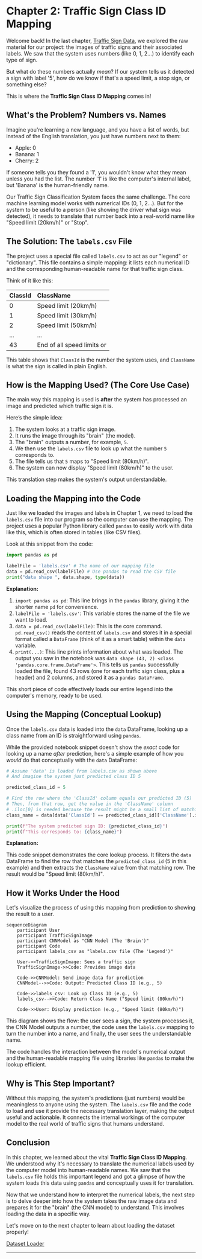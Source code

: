 # Chapter 2: Traffic Sign Class ID Mapping

Welcome back! In the last chapter, [Traffic Sign Data](01_traffic_sign_data_.md), we explored the raw material for our project: the images of traffic signs and their associated labels. We saw that the system uses numbers (like 0, 1, 2...) to identify each type of sign.

But what do these numbers actually *mean*? If our system tells us it detected a sign with label '5', how do we know if that's a speed limit, a stop sign, or something else?

This is where the **Traffic Sign Class ID Mapping** comes in!

## What's the Problem? Numbers vs. Names

Imagine you're learning a new language, and you have a list of words, but instead of the English translation, you just have numbers next to them:

*   Apple: 0
*   Banana: 1
*   Cherry: 2

If someone tells you they found a '1', you wouldn't know what they mean unless you had the list. The number '1' is like the computer's internal label, but 'Banana' is the human-friendly name.

Our Traffic Sign Classification System faces the same challenge. The core machine learning model works with numerical IDs (0, 1, 2...). But for the system to be useful to a person (like showing the driver what sign was detected), it needs to translate that number back into a real-world name like "Speed limit (20km/h)" or "Stop".

## The Solution: The `labels.csv` File

The project uses a special file called `labels.csv` to act as our "legend" or "dictionary". This file contains a simple mapping: it lists each numerical ID and the corresponding human-readable name for that traffic sign class.

Think of it like this:

| ClassId | ClassName                 |
| :------ | :------------------------ |
| 0       | Speed limit (20km/h)      |
| 1       | Speed limit (30km/h)      |
| 2       | Speed limit (50km/h)      |
| ...     | ...                       |
| 43      | End of all speed limits or |

This table shows that `ClassId` is the number the system uses, and `ClassName` is what the sign is called in plain English.

## How is the Mapping Used? (The Core Use Case)

The main way this mapping is used is **after** the system has processed an image and predicted which traffic sign it is.

Here’s the simple idea:

1.  The system looks at a traffic sign image.
2.  It runs the image through its "brain" (the model).
3.  The "brain" outputs a number, for example, `5`.
4.  We then use the `labels.csv` file to look up what the number `5` corresponds to.
5.  The file tells us that `5` maps to "Speed limit (80km/h)".
6.  The system can now display "Speed limit (80km/h)" to the user.

This translation step makes the system's output understandable.

## Loading the Mapping into the Code

Just like we loaded the images and labels in Chapter 1, we need to load the `labels.csv` file into our program so the computer can use the mapping. The project uses a popular Python library called `pandas` to easily work with data like this, which is often stored in tables (like CSV files).

Look at this snippet from the code:

```python
import pandas as pd

labelFile = 'labels.csv' # The name of our mapping file
data = pd.read_csv(labelFile) # Use pandas to read the CSV file
print("data shape ", data.shape, type(data))
```

**Explanation:**

1.  `import pandas as pd`: This line brings in the `pandas` library, giving it the shorter name `pd` for convenience.
2.  `labelFile = 'labels.csv'`: This variable stores the name of the file we want to load.
3.  `data = pd.read_csv(labelFile)`: This is the core command. `pd.read_csv()` reads the content of `labels.csv` and stores it in a special format called a `DataFrame` (think of it as a smart table) within the `data` variable.
4.  `print(...)`: This line prints information about what was loaded. The output you saw in the notebook was `data shape (43, 2) <class 'pandas.core.frame.DataFrame'>`. This tells us `pandas` successfully loaded the file, found 43 rows (one for each traffic sign class, plus a header) and 2 columns, and stored it as a `pandas DataFrame`.

This short piece of code effectively loads our entire legend into the computer's memory, ready to be used.

## Using the Mapping (Conceptual Lookup)

Once the `labels.csv` data is loaded into the `data` DataFrame, looking up a class name from an ID is straightforward using `pandas`.

While the provided notebook snippet doesn't show the *exact* code for looking up a name *after* prediction, here's a simple example of how you *would* do that conceptually with the `data` DataFrame:

```python
# Assume 'data' is loaded from labels.csv as shown above
# And imagine the system just predicted class ID 5

predicted_class_id = 5

# Find the row where the 'ClassId' column equals our predicted ID (5)
# Then, from that row, get the value in the 'ClassName' column
# .iloc[0] is needed because the result might be a small list of matching names
class_name = data[data['ClassId'] == predicted_class_id]['ClassName'].iloc[0]

print(f"The system predicted sign ID: {predicted_class_id}")
print(f"This corresponds to: {class_name}")
```

**Explanation:**

This code snippet demonstrates the core lookup process. It filters the `data` DataFrame to find the row that matches the `predicted_class_id` (5 in this example) and then extracts the `ClassName` value from that matching row. The result would be "Speed limit (80km/h)".

## How it Works Under the Hood

Let's visualize the process of using this mapping from prediction to showing the result to a user.

```mermaid
sequenceDiagram
    participant User
    participant TrafficSignImage
    participant CNNModel as "CNN Model (The 'Brain')"
    participant Code
    participant labels_csv as "labels.csv file (The 'Legend')"

    User->>TrafficSignImage: Sees a traffic sign
    TrafficSignImage->>Code: Provides image data

    Code->>CNNModel: Send image data for prediction
    CNNModel-->>Code: Output: Predicted Class ID (e.g., 5)

    Code->>labels_csv: Look up Class ID (e.g., 5)
    labels_csv-->>Code: Return Class Name ("Speed limit (80km/h)")

    Code->>User: Display prediction (e.g., "Speed limit (80km/h)")
```

This diagram shows the flow: the user sees a sign, the system processes it, the CNN Model outputs a number, the code uses the `labels.csv` mapping to turn the number into a name, and finally, the user sees the understandable name.

The code handles the interaction between the model's numerical output and the human-readable mapping file using libraries like `pandas` to make the lookup efficient.

## Why is This Step Important?

Without this mapping, the system's predictions (just numbers) would be meaningless to anyone using the system. The `labels.csv` file and the code to load and use it provide the necessary translation layer, making the output useful and actionable. It connects the internal workings of the computer model to the real world of traffic signs that humans understand.

## Conclusion

In this chapter, we learned about the vital **Traffic Sign Class ID Mapping**. We understood why it's necessary to translate the numerical labels used by the computer model into human-readable names. We saw that the `labels.csv` file holds this important legend and got a glimpse of how the system loads this data using `pandas` and conceptually uses it for translation.

Now that we understand how to interpret the numerical labels, the next step is to delve deeper into how the system takes the raw image data and prepares it for the "brain" (the CNN model) to understand. This involves loading the data in a specific way.

Let's move on to the next chapter to learn about loading the dataset properly!

[Dataset Loader](03_dataset_loader_.md)

---
